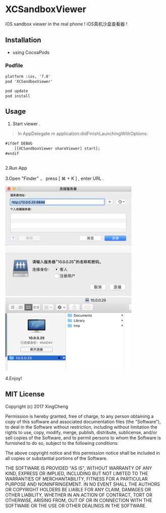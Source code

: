 # XCSandboxViewer
iOS sandbox viewer in  the real phone ! iOS真机沙盒查看器 !

## Installation

- using CocoaPods

### Podfile
```
platform :ios, '7.0'
pod 'XCSandboxViewer'

```

```
pod update
pod install
```

## Usage

1. Start viewer .

>In AppDelegate.m   application:didFinishLaunchingWithOptions:
```    
#ifdef DEBUG
    [[XCSandboxViewer shareViewer] start];
#endif
    
```
2.Run App 


3.Open "Finder" ， press [ ⌘ + K ] , enter URL .

<img src="Screenshot/1.png" width=400px/>
<img src="Screenshot/2.png" width=400px/>
<img src="Screenshot/3.png" width=400px/>

4.Enjoy!




## MIT License

Copyright (c) 2017 XingCheng

Permission is hereby granted, free of charge, to any person obtaining a copy
of this software and associated documentation files (the "Software"), to deal
in the Software without restriction, including without limitation the rights
to use, copy, modify, merge, publish, distribute, sublicense, and/or sell
copies of the Software, and to permit persons to whom the Software is
furnished to do so, subject to the following conditions:

The above copyright notice and this permission notice shall be included in all
copies or substantial portions of the Software.

THE SOFTWARE IS PROVIDED "AS IS", WITHOUT WARRANTY OF ANY KIND, EXPRESS OR
IMPLIED, INCLUDING BUT NOT LIMITED TO THE WARRANTIES OF MERCHANTABILITY,
FITNESS FOR A PARTICULAR PURPOSE AND NONINFRINGEMENT. IN NO EVENT SHALL THE
AUTHORS OR COPYRIGHT HOLDERS BE LIABLE FOR ANY CLAIM, DAMAGES OR OTHER
LIABILITY, WHETHER IN AN ACTION OF CONTRACT, TORT OR OTHERWISE, ARISING FROM,
OUT OF OR IN CONNECTION WITH THE SOFTWARE OR THE USE OR OTHER DEALINGS IN THE
SOFTWARE.


